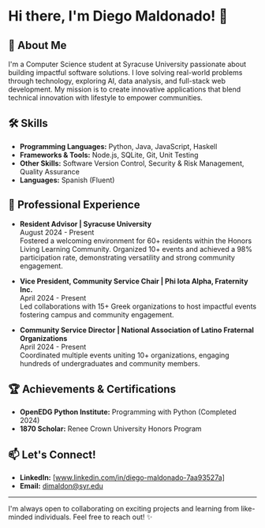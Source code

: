 # Hi there, I'm Diego Maldonado! 👋

## 🚀 About Me
I'm a Computer Science student at Syracuse University passionate about building impactful software solutions. I love solving real-world problems through technology, exploring AI, data analysis, and full-stack web development. My mission is to create innovative applications that blend technical innovation with lifestyle to empower communities.

## 🛠️ Skills
- **Programming Languages:** Python, Java, JavaScript, Haskell
- **Frameworks & Tools:** Node.js, SQLite, Git, Unit Testing
- **Other Skills:** Software Version Control, Security & Risk Management, Quality Assurance
- **Languages:** Spanish (Fluent)

## 💼 Professional Experience
- **Resident Advisor | Syracuse University**  
  August 2024 - Present  
  Fostered a welcoming environment for 60+ residents within the Honors Living Learning Community. Organized 10+ events and achieved a 98% participation rate, demonstrating versatility and strong community engagement.

- **Vice President, Community Service Chair | Phi Iota Alpha, Fraternity Inc.**  
  April 2024 - Present  
  Led collaborations with 15+ Greek organizations to host impactful events fostering campus and community engagement.

- **Community Service Director | National Association of Latino Fraternal Organizations**  
  April 2024 - Present  
  Coordinated multiple events uniting 10+ organizations, engaging hundreds of undergraduates and community members.


## 🏆 Achievements & Certifications
- **OpenEDG Python Institute:** Programming with Python (Completed 2024)
- **1870 Scholar:** Renee Crown University Honors Program

## 📫 Let's Connect!
- **LinkedIn:** [www.linkedin.com/in/diego-maldonado-7aa93527a]
- **Email:** dimaldon@syr.edu

---

I'm always open to collaborating on exciting projects and learning from like-minded individuals. Feel free to reach out! ✨
